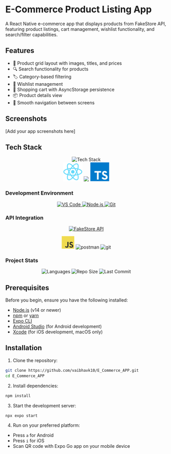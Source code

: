# E-Commerce Product Listing App

A React Native e-commerce app that displays products from FakeStore API, featuring product listings, cart management, wishlist functionality, and search/filter capabilities.

## Features

- 📱 Product grid layout with images, titles, and prices
- 🔍 Search functionality for products
- 🏷️ Category-based filtering
- 💝 Wishlist management
- 🛒 Shopping cart with AsyncStorage persistence
- 📦 Product details view
- 💫 Smooth navigation between screens

## Screenshots

[Add your app screenshots here]

## Tech Stack

<div align="center">
  <img src="https://github.com/vaibhavk10/E_Commerce_APP/assets/readme/tech-stack.png" alt="Tech Stack" />
</div>

<!-- Or use this cool banner style -->
<div align="center">
  <img height="60" src="https://raw.githubusercontent.com/devicons/devicon/master/icons/react/react-original.svg">
  <img height="60" src="https://www.vectorlogo.zone/logos/expoio/expoio-ar21.svg">
  <img height="60" src="https://raw.githubusercontent.com/devicons/devicon/master/icons/typescript/typescript-original.svg">
</div>

### Development Environment

<p align="center">
  <a href="https://code.visualstudio.com/">
    <img src="https://img.shields.io/badge/VSCode-0078D4?style=for-the-badge&logo=visual%20studio%20code&logoColor=white" alt="VS Code" />
  </a>
  <a href="https://nodejs.org/">
    <img src="https://img.shields.io/badge/Node.js-339933?style=for-the-badge&logo=nodedotjs&logoColor=white" alt="Node.js" />
  </a>
  <a href="https://git-scm.com/">
    <img src="https://img.shields.io/badge/Git-F05032?style=for-the-badge&logo=git&logoColor=white" alt="Git" />
  </a>
</p>

### API Integration

<p align="center">
  <a href="https://fakestoreapi.com/">
    <img src="https://img.shields.io/badge/FakeStore_API-REST-green?style=for-the-badge&logo=swagger&logoColor=white" alt="FakeStore API" />
  </a>
</p>

<p align="center">
  <img src="https://raw.githubusercontent.com/devicons/devicon/master/icons/javascript/javascript-original.svg" alt="javascript" width="40" height="40"/>
  <img src="https://www.vectorlogo.zone/logos/getpostman/getpostman-icon.svg" alt="postman" width="40" height="40"/>
  <img src="https://www.vectorlogo.zone/logos/git-scm/git-scm-icon.svg" alt="git" width="40" height="40"/>
</p>

### Project Stats

<p align="center">
  <img src="https://img.shields.io/github/languages/count/vaibhavk10/E_Commerce_APP?style=for-the-badge" alt="Languages" />
  <img src="https://img.shields.io/github/repo-size/vaibhavk10/E_Commerce_APP?style=for-the-badge" alt="Repo Size" />
  <img src="https://img.shields.io/github/last-commit/vaibhavk10/E_Commerce_APP?style=for-the-badge" alt="Last Commit" />
</p>

## Prerequisites

Before you begin, ensure you have the following installed:
- [Node.js](https://nodejs.org/) (v14 or newer)
- [npm](https://www.npmjs.com/) or [yarn](https://yarnpkg.com/)
- [Expo CLI](https://docs.expo.dev/get-started/installation/)
- [Android Studio](https://developer.android.com/studio) (for Android development)
- [Xcode](https://developer.apple.com/xcode/) (for iOS development, macOS only)

## Installation

1. Clone the repository:
```bash
git clone https://github.com/vaibhavk10/E_Commerce_APP.git
cd E_Commerce_APP
```

2. Install dependencies:
```bash
npm install
```

3. Start the development server:
```bash
npx expo start
```

4. Run on your preferred platform:
- Press `a` for Android
- Press `i` for iOS
- Scan QR code with Expo Go app on your mobile device

